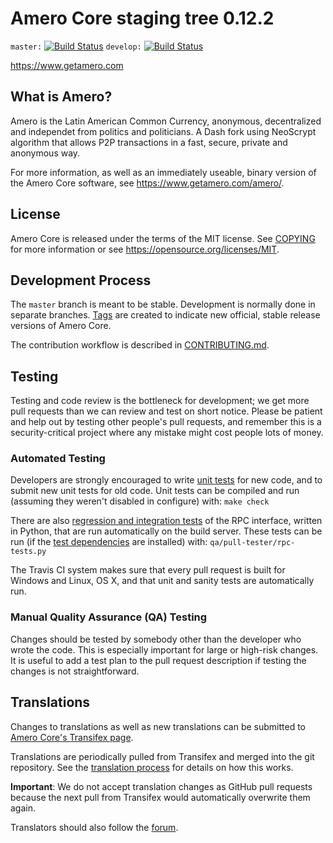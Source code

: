 Amero Core staging tree 0.12.2
===============================

`master:` [![Build Status](https://travis-ci.org/ameropay/amero.svg?branch=master)](https://travis-ci.org/ameropay/amero) `develop:` [![Build Status](https://travis-ci.org/ameropay/amero.svg?branch=develop)](https://travis-ci.org/ameropay/amero/branches)

https://www.getamero.com


What is Amero?
----------------

Amero is the Latin American Common Currency, anonymous, decentralized and independet from politics and politicians. A Dash fork using NeoScrypt algorithm that allows P2P transactions in a fast, secure, private and anonymous way.

For more information, as well as an immediately useable, binary version of
the Amero Core software, see https://www.getamero.com/amero/.


License
-------

Amero Core is released under the terms of the MIT license. See [COPYING](COPYING) for more
information or see https://opensource.org/licenses/MIT.

Development Process
-------------------

The `master` branch is meant to be stable. Development is normally done in separate branches.
[Tags](https://github.com/ameropay/amero/tags) are created to indicate new official,
stable release versions of Amero Core.

The contribution workflow is described in [CONTRIBUTING.md](CONTRIBUTING.md).

Testing
-------

Testing and code review is the bottleneck for development; we get more pull
requests than we can review and test on short notice. Please be patient and help out by testing
other people's pull requests, and remember this is a security-critical project where any mistake might cost people
lots of money.

### Automated Testing

Developers are strongly encouraged to write [unit tests](/doc/unit-tests.md) for new code, and to
submit new unit tests for old code. Unit tests can be compiled and run
(assuming they weren't disabled in configure) with: `make check`

There are also [regression and integration tests](/qa) of the RPC interface, written
in Python, that are run automatically on the build server.
These tests can be run (if the [test dependencies](/qa) are installed) with: `qa/pull-tester/rpc-tests.py`

The Travis CI system makes sure that every pull request is built for Windows
and Linux, OS X, and that unit and sanity tests are automatically run.

### Manual Quality Assurance (QA) Testing

Changes should be tested by somebody other than the developer who wrote the
code. This is especially important for large or high-risk changes. It is useful
to add a test plan to the pull request description if testing the changes is
not straightforward.

Translations
------------

Changes to translations as well as new translations can be submitted to
[Amero Core's Transifex page](https://www.transifex.com/projects/p/amero/).

Translations are periodically pulled from Transifex and merged into the git repository. See the
[translation process](doc/translation_process.md) for details on how this works.

**Important**: We do not accept translation changes as GitHub pull requests because the next
pull from Transifex would automatically overwrite them again.

Translators should also follow the [forum](https://www.amero.org/forum/topic/amero-worldwide-collaboration.88/).
